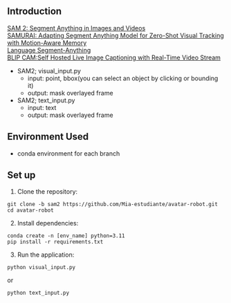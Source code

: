 ## Introduction

[SAM 2: Segment Anything in Images and Videos](https://github.com/facebookresearch/sam2)  
[SAMURAI: Adapting Segment Anything Model for Zero-Shot Visual Tracking with Motion-Aware Memory](https://github.com/yangchris11/samurai/tree/master)  
[Language Segment-Anything](https://github.com/luca-medeiros/lang-segment-anything)  
[BLIP CAM:Self Hosted Live Image Captioning with Real-Time Video Stream](https://github.com/zawawiAI/BLIP_CAM)   
* SAM2; visual_input.py
  * input: point, bbox(you can select an object by clicking or bounding it)
  * output: mask overlayed frame
* SAM2; text_input.py
  * input: text
  * output: mask overlayed frame   

## Environment Used
* conda environment for each branch

## Set up
1. Clone the repository:
```
git clone -b sam2 https://github.com/Mia-estudiante/avatar-robot.git
cd avatar-robot
```
2. Install dependencies:
```
conda create -n [env_name] python=3.11
pip install -r requirements.txt
```
3. Run the application:
```
python visual_input.py
```
or
```
python text_input.py
```
